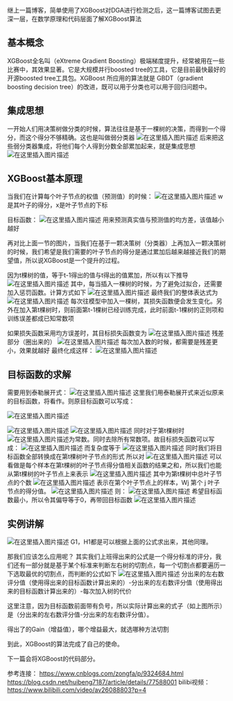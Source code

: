 继上一篇博客，简单使用了XGBoost对DGA进行检测之后，这一篇博客试图去更深一层，在数学原理和代码层面了解XGBoost算法
## 基本概念
XGBoost全名叫（eXtreme Gradient Boosting）极端梯度提升，经常被用在一些比赛中，其效果显著。它是大规模并行boosted tree的工具，它是目前最快最好的开源boosted tree工具包。XGBoost 所应用的算法就是 GBDT（gradient boosting decision tree）的改进，既可以用于分类也可以用于回归问题中。

## 集成思想
一开始人们用决策树做分类的时候，算法往往是基于一棵树的决策，而得到一个得分，而这个得分不够精确。这也是叫做弱分类器
![在这里插入图片描述](https://img-blog.csdnimg.cn/20191205101049763.png)
后来把这些弱分类器集成，将他们每个人得到分数全部累加起来，就是集成思想
![在这里插入图片描述](https://img-blog.csdnimg.cn/20191205101325860.png?x-oss-process=image/watermark,type_ZmFuZ3poZW5naGVpdGk,shadow_10,text_aHR0cHM6Ly9ibG9nLmNzZG4ubmV0L3FxXzM5OTM2NDM0,size_16,color_FFFFFF,t_70)
## XGBoost基本原理
当我们在计算每个叶子节点的权值（预测值）的时候：
![在这里插入图片描述](https://img-blog.csdnimg.cn/20191205101736333.png)
w是其叶子的得分，x是叶子节点的下标

目标函数：
![在这里插入图片描述](https://img-blog.csdnimg.cn/20191205101909829.png)
用来预测真实值与预测值的均方差，该值越小越好

再对比上面一节的图片，当我们在基于一颗决策树（分类器）上再加入一颗决策树的时候，我们希望是我们需要的叶子节点的得分是通过累加后越来越接近我们的期望值，所以说XGBoost是一个提升的过程。


因为t棵树的值，等于t-1得出的值与t得出的值累加，所以有以下推导
![在这里插入图片描述](https://img-blog.csdnimg.cn/20191205103143603.png?x-oss-process=image/watermark,type_ZmFuZ3poZW5naGVpdGk,shadow_10,text_aHR0cHM6Ly9ibG9nLmNzZG4ubmV0L3FxXzM5OTM2NDM0,size_16,color_FFFFFF,t_70)
其中，每当插入一棵树的时候，为了避免过拟合，还需要加入惩罚函数。计算方式如下
![在这里插入图片描述](https://img-blog.csdnimg.cn/20191205103514647.png?x-oss-process=image/watermark,type_ZmFuZ3poZW5naGVpdGk,shadow_10,text_aHR0cHM6Ly9ibG9nLmNzZG4ubmV0L3FxXzM5OTM2NDM0,size_16,color_FFFFFF,t_70)
最终我们的整体表达式为
![在这里插入图片描述](https://img-blog.csdnimg.cn/20191205103931173.png)
每次往模型中加入一棵树，其损失函数便会发生变化。另外在加入第t棵树时，则前面第t-1棵树已经训练完成，此时前面t-1棵树的正则项和训练误差都成已知常数项

如果损失函数采用均方误差时，其目标损失函数变为
![在这里插入图片描述](https://img-blog.csdnimg.cn/20191205105002772.png?x-oss-process=image/watermark,type_ZmFuZ3poZW5naGVpdGk,shadow_10,text_aHR0cHM6Ly9ibG9nLmNzZG4ubmV0L3FxXzM5OTM2NDM0,size_16,color_FFFFFF,t_70)
残差部分（圈出来的）
![在这里插入图片描述](https://img-blog.csdnimg.cn/20191205105155878.png)
每次加入数的时候，都需要是残差更小，效果就越好
最终化成这样：
![在这里插入图片描述](https://img-blog.csdnimg.cn/2019120510553122.png)

## 目标函数的求解
需要用到泰勒展开式：
![在这里插入图片描述](https://img-blog.csdnimg.cn/2019120510560555.png)
这里我们用泰勒展开式来近似原来的目标函数，将看作。则原目标函数可以写成：

![在这里插入图片描述](https://img-blog.csdnimg.cn/20191205105625317.png)

![在这里插入图片描述](https://img-blog.csdnimg.cn/2019120510572510.png)
![在这里插入图片描述](https://img-blog.csdnimg.cn/20191205105737619.png)
同时对于第t棵树时
![在这里插入图片描述](https://img-blog.csdnimg.cn/20191205105809229.png)为常数。同时去除所有常数项。故目标损失函数可以写成：
![在这里插入图片描述](https://img-blog.csdnimg.cn/20191205105916143.png)
而复杂度等于
![在这里插入图片描述](https://img-blog.csdnimg.cn/20191205110043750.png)
同时我们将目标函数全部转换成在第t棵树叶子节点的形式
所以对
![在这里插入图片描述](https://img-blog.csdnimg.cn/20191205110137815.png)
可以看做是每个样本在第t棵树的叶子节点得分值相关函数的结果之和，所以我们也能从第t棵树的叶子节点上来表示
![在这里插入图片描述](https://img-blog.csdnimg.cn/20191205110154236.png?x-oss-process=image/watermark,type_ZmFuZ3poZW5naGVpdGk,shadow_10,text_aHR0cHM6Ly9ibG9nLmNzZG4ubmV0L3FxXzM5OTM2NDM0,size_16,color_FFFFFF,t_70)
其中为第t棵树中总叶子节点的个数
![在这里插入图片描述](https://img-blog.csdnimg.cn/20191205110315372.png)
表示在第个叶子节点上的样本，Wj 第个 j 叶子节点的得分值。
![在这里插入图片描述](https://img-blog.csdnimg.cn/20191205110416288.png)
则：
![在这里插入图片描述](https://img-blog.csdnimg.cn/20191205110634995.png)
希望目标函数最小，所以令其偏导等于0，再带回目标函数
![在这里插入图片描述](https://img-blog.csdnimg.cn/20191205110900968.png?x-oss-process=image/watermark,type_ZmFuZ3poZW5naGVpdGk,shadow_10,text_aHR0cHM6Ly9ibG9nLmNzZG4ubmV0L3FxXzM5OTM2NDM0,size_16,color_FFFFFF,t_70)
## 实例讲解
![在这里插入图片描述](https://img-blog.csdnimg.cn/20191205111004554.png?x-oss-process=image/watermark,type_ZmFuZ3poZW5naGVpdGk,shadow_10,text_aHR0cHM6Ly9ibG9nLmNzZG4ubmV0L3FxXzM5OTM2NDM0,size_16,color_FFFFFF,t_70)
G1，H1都是可以根据上面的公式求出来，其他同理。

那我们应该怎么应用呢？
其实我们上班得出来的公式是一个得分标准的评分，我们还有一部分就是基于某个标准来判断左右树的切割点，每一个切割点都要遍历一下选取最优的切割点，而判断的公式如下
![在这里插入图片描述](https://img-blog.csdnimg.cn/20191205111743452.png?x-oss-process=image/watermark,type_ZmFuZ3poZW5naGVpdGk,shadow_10,text_aHR0cHM6Ly9ibG9nLmNzZG4ubmV0L3FxXzM5OTM2NDM0,size_16,color_FFFFFF,t_70)
分出来的左右数评分值（使用得出来的目标函数计算出来的）-分出来的左右数评分值（使用得出来的目标函数计算出来的）-每次加入树的代价

这里注意，因为目标函数前面带有负号，所以实际计算出来的式子（如上图所示）是（分出来的左右数评分值-分出来的左右数评分值）。

得出了的Gain（增益值），哪个增益最大，就选哪种方法切割

到此，XGBoost的算法完成了自己的使命。

下一篇会将XGBoost的代码部分。

参考连接：
https://www.cnblogs.com/zongfa/p/9324684.html
https://blog.csdn.net/huibeng7187/article/details/77588001
bilibi视频：https://www.bilibili.com/video/av26088803?p=4
